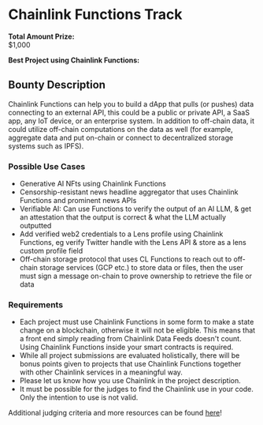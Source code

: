 # Chainlink Functions Track

**Total Amount Prize:**  
$1,000

**Best Project using Chainlink Functions:**  

## Bounty Description
Chainlink Functions can help you to build a dApp that pulls (or pushes) data connecting to an external API, this could be a public or private API, a SaaS app, any IoT device, or an enterprise system. In addition to off-chain data, it could utilize off-chain computations on the data as well (for example, aggregate data and put on-chain or connect to decentralized storage systems such as IPFS).

### Possible Use Cases
- Generative AI NFts using Chainlink Functions
- Censorship-resistant news headline aggregator that uses Chainlink Functions and prominent news APIs
- Verifiable AI: Can use Functions to verify the output of an AI LLM, & get an attestation that the output is correct & what the LLM actually outputted
- Add verified web2 credentials to a Lens profile using Chainlink Functions, eg verify Twitter handle with the Lens API & store as a lens custom profile field
- Off-chain storage protocol that uses CL Functions to reach out to off-chain storage services (GCP etc.) to store data or files, then the user must sign a message on-chain to prove ownership to retrieve the file or data

### Requirements
- Each project must use Chainlink Functions in some form to make a state change on a blockchain, otherwise it will not be eligible. This means that a front end simply reading from Chainlink Data Feeds doesn't count. Using Chainlink Functions inside your smart contracts is required.
- While all project submissions are evaluated holistically, there will be bonus points given to projects that use Chainlink Functions together with other Chainlink services in a meaningful way.
- Please let us know how you use Chainlink in the project description.
- It must be possible for the judges to find the Chainlink use in your code. Only the intention to use is not valid.

Additional judging criteria and more resources can be found [here](Judging&Resources.md)!